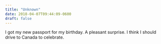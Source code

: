 ```yaml
---
title: "Unknown"
date: 2018-04-07T09:44:09-0600
draft: false
---
```


I got my new passport for my birthday. A pleasant surprise. I think I should drive to Canada to celebrate.
